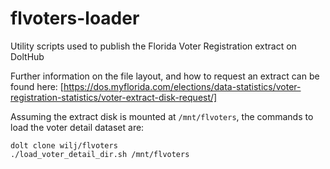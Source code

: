 # flvoters-loader
Utility scripts used to publish the Florida Voter Registration extract on DoltHub

Further information on the file layout, and how to request an extract can be found here: [https://dos.myflorida.com/elections/data-statistics/voter-registration-statistics/voter-extract-disk-request/]

Assuming the extract disk is mounted at ```/mnt/flvoters```, the commands to load the voter detail dataset are:

```
dolt clone wilj/flvoters
./load_voter_detail_dir.sh /mnt/flvoters
```

